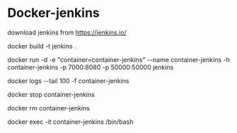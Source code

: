 # Docker-jenkins

download jenkins from https://jenkins.io/


docker build -t jenkins .


docker run -d -e "container=container-jenkins" --name container-jenkins -h container-jenkins -p 7000:8080 -p 50000:50000 jenkins


docker logs --tail 100 -f container-jenkins

docker stop container-jenkins

docker rm container-jenkins

docker exec -it container-jenkins /bin/bash


